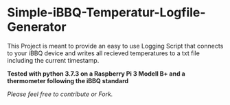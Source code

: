 # Simple-iBBQ-Temperatur-Logfile-Generator
This Project is meant to provide an easy to use Logging Script that connects to your iBBQ device and writes all recieved temperatures to a txt file including the current timestamp.

**Tested with python 3.7.3 on a Raspberry Pi 3 Modell B+ and a thermometer following the iBBQ standard**

*Please feel free to contribute or Fork.*
